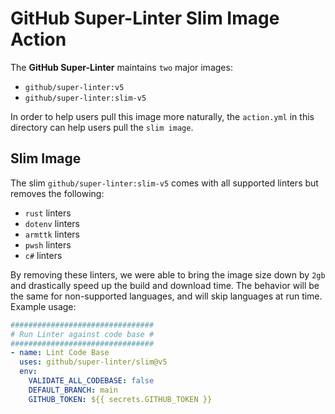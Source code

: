 # GitHub Super-Linter Slim Image Action

The **GitHub Super-Linter** maintains `two` major images:

- `github/super-linter:v5`
- `github/super-linter:slim-v5`

In order to help users pull this image more naturally, the `action.yml` in this directory can help users pull the `slim image`.

## Slim Image

The slim `github/super-linter:slim-v5` comes with all supported linters but removes the following:

- `rust` linters
- `dotenv` linters
- `armttk` linters
- `pwsh` linters
- `c#` linters

By removing these linters, we were able to bring the image size down by `2gb` and drastically speed up the build and download time.
The behavior will be the same for non-supported languages, and will skip languages at run time.
Example usage:

```yml
################################
# Run Linter against code base #
################################
- name: Lint Code Base
  uses: github/super-linter/slim@v5
  env:
    VALIDATE_ALL_CODEBASE: false
    DEFAULT_BRANCH: main
    GITHUB_TOKEN: ${{ secrets.GITHUB_TOKEN }}
```
